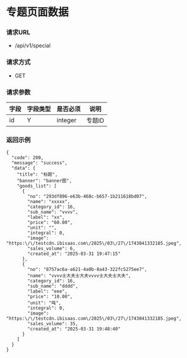 # 专题页面数据

### 请求URL

* /api/v1/special

### 请求方式

* GET

### 请求参数

| 字段 | 字段类型 | 是否必须    | 说明   |
|----|------|---------|------|
| id | Y    | integer | 专题ID |

### 返回示例

```
{
  "code": 200,
  "message": "success",
  "data": {
    "title": "标题",
    "banner": "banner图",
    "goods_list": [
      {
        "no": "293df896-e63b-468c-b657-1b211618bd07",
        "name": "xxxxx",
        "category_id": 16,
        "sub_name": "vvvv",
        "label": "xx",
        "price": "60.00",
        "unit": "",
        "integral": 0,
        "image": "https:\/\/testcdn.ibisaas.com\/2025\/03\/27\/1743041332185.jpeg",
        "sales_volume": 6,
        "created_at": "2025-03-31 19:47:15"
      },
      {
        "no": "8757ac6a-a621-4a0b-8a43-322fc5275ee7",
        "name": "vvvv士大夫士大夫vvvv士大夫士大夫",
        "category_id": 16,
        "sub_name": "dddd",
        "label": "eee",
        "price": "10.00",
        "unit": "吨",
        "integral": 0,
        "image": "https:\/\/testcdn.ibisaas.com\/2025\/03\/27\/1743041332185.jpeg",
        "sales_volume": 35,
        "created_at": "2025-03-31 19:48:40"
      }
    ]
  }
}
```
